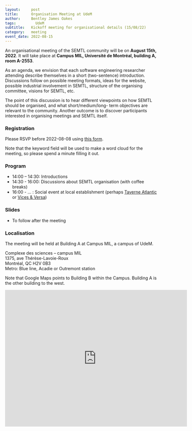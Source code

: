 ```yaml
---
layout:     post
title:      Organisation Meeting at UdeM
author:     Bentley James Oakes
tags: 		  UdeM
subtitle:  	Kickoff meeting for organisational details (15/08/22)
category:   meeting
event_date: 2022-08-15
---
```


An organisational meeting of the SEMTL community will be on **August 15th, 2022**. It will take place at **Campus MIL, Université de Montréal, building A, room A-2553**.

As an agenda, we envision that each software engineering researcher attending describe themselves in a short (two-sentence) introduction. Discussions follow on possible meeting formats, ideas for the website, possible industrial involvement in SEMTL, structure of the organising committee, visions for SEMTL, etc.

The point of this discussion is to hear different viewpoints on how SEMTL should be organised, and what short/medium/long- term objectives are relevant to the community. Another outcome is to discover participants interested in organising meetings and SEMTL itself. 

### Registration

Please RSVP before 2022-08-08 using [this form](https://docs.google.com/spreadsheets/d/1fG5uRQbvPufsGLUAnelnuzTSneUVe6L1RDAD7ZTWeIE/edit?usp=sharing).

Note that the keyword field will be used to make a word cloud for the meeting, so please spend a minute filling it out.

### Program

* 14:00 – 14:30: Introductions
* 14:30 - 16:00: Discussions about SEMTL organisation (with coffee breaks)
* 16:00 - ... : Social event at local establishment (perhaps [Taverne Atlantic](https://www.taverneatlantic.com/) or [Vices & Versa](https://vicesetversa.com/))

### Slides

- To follow after the meeting

### Localisation

The meeting will be held at Building A at Campus MIL, a campus of UdeM.


Complexe des sciences – campus MIL  
1375, ave Thérèse-Lavoie-Roux  
Montréal, QC  H2V 0B3  
Metro: Blue line, Acadie or Outremont station


Note that Google Maps points to Building B within the Campus. Building A is the other building to the west.


<iframe src="https://www.google.com/maps/embed?pb=!1m14!1m8!1m3!1d2376.5570193522276!2d-73.62055619580356!3d45.52274091115717!3m2!1i1024!2i768!4f13.1!3m3!1m2!1s0x0%3A0xcfd3c8d7ac8d70f8!2sUniversit%C3%A9%20de%20Montr%C3%A9al%20-%20Campus%20MIL!5e0!3m2!1sen!2sca!4v1574981426567!5m2!1sen!2sca" width="600" height="450" frameborder="0" style="border:0;" allowfullscreen=""></iframe>
